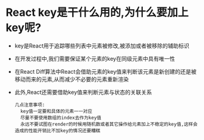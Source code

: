 # React key是干什么用的,为什么要加上key呢?

* key是React用于追踪哪些列表中元素被修改,被添加或者被移除的辅助标识

* 在开发过程中,我们需要保证某个元素的key在同级元素中具有唯一性

* 在React Diff算法中React会借助元素的key值来判断该元素是新创建的还是被移动而来的元素,从而减少不必要的元素重新渲染
* 此外,React还需要借助key值来判断元素与状态的关联关系


      几点注意事项:
        key值一定要和具体的元素一一对应
        尽量不要使用数组的index去作为key值
        永远不要试图在render的时候用随机数或者其它操作给元素加上不稳定的key值,这样会造成的性能开销比不加key的情况还要糟糕

